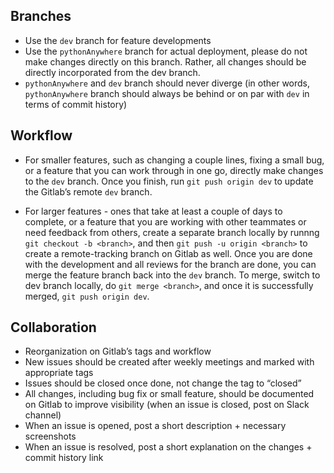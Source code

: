 ## Branches
* Use the `dev` branch for feature developments
* Use the `pythonAnywhere` branch for actual deployment, please do not make changes directly on this branch. Rather, all changes should be directly incorporated from the dev branch.
* `pythonAnywhere` and `dev` branch should never diverge (in other words, `pythonAnywhere` branch should always be behind or on par with `dev` in terms of commit history)


## Workflow

* For smaller features, such as changing a couple lines, fixing a small bug, or a feature that you can work through in one go, directly make changes to the `dev` branch. Once you finish, run `git push origin dev` to update the Gitlab’s remote `dev` branch.

* For larger features - ones that take at least a couple of days to complete, or a feature that you are working with other teammates or need feedback from others, create a separate branch locally by runnng `git checkout -b <branch>`, and then `git push -u origin <branch>` to create a remote-tracking branch on Gitlab as well. Once you are done with the development and all reviews for the branch are done, you can merge the feature branch back into the `dev` branch. To merge, switch to dev branch locally, do `git merge <branch>`, and once it is successfully merged, `git push origin dev`.

## Collaboration

* Reorganization on Gitlab’s tags and workflow
* New issues should be created after weekly meetings and marked with appropriate tags
* Issues should be closed once done, not change the tag to “closed”
* All changes, including bug fix or small feature, should be documented on Gitlab to improve visibility (when an issue is closed, post on Slack channel)
* When an issue is opened, post a short description + necessary screenshots
* When an issue is resolved, post a short explanation on the changes + commit history link
